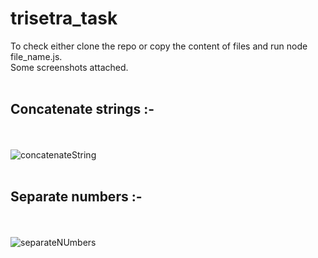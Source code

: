 # trisetra_task

To check either clone the repo or copy the content of files and run node file_name.js.<br>
Some screenshots attached.
<br><br>
## Concatenate strings :-
<br><br>
![concatenateString](https://user-images.githubusercontent.com/44704257/149558603-298866e3-4e2b-42c2-b591-3f5e8eb3e628.PNG)
<br><br>
## Separate numbers :-
<br><br>
![separateNUmbers](https://user-images.githubusercontent.com/44704257/149558619-46b72c45-ad05-4ba9-b2e7-3058b96bf964.PNG)
